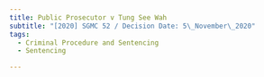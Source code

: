 ```yaml
---
title: Public Prosecutor v Tung See Wah
subtitle: "[2020] SGMC 52 / Decision Date: 5\_November\_2020"
tags:
  - Criminal Procedure and Sentencing
  - Sentencing

---
```

